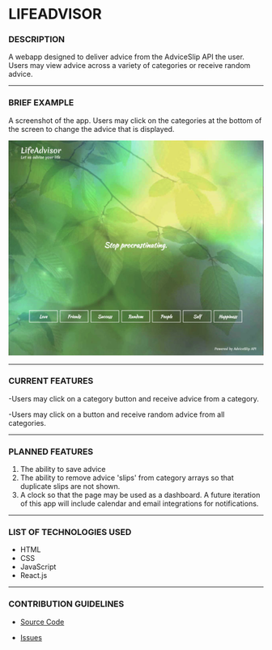 # LIFEADVISOR

### DESCRIPTION

A webapp designed to deliver advice from the AdviceSlip API the user. Users may view advice across a variety of categories or receive random advice.

---

### BRIEF EXAMPLE

A screenshot of the app. Users may click on the categories at the bottom of the screen to change the advice that is displayed.


![app-screenshot](src/imgs/screenshot.png)

---

### CURRENT FEATURES

-Users may click on a category button and receive advice from a category.

-Users may click on a button and receive random advice from all categories.

---

### PLANNED FEATURES

1. The ability to save advice
2. The ability to remove advice 'slips' from category arrays so that duplicate slips are not shown.
2. A clock so that the page may be used as a dashboard. A future iteration of this app will include calendar and email integrations for notifications.

---

### LIST OF TECHNOLOGIES USED

- HTML
- CSS
- JavaScript
- React.js

---

### CONTRIBUTION GUIDELINES

- [Source Code](https://github.com/bguayante/SEIR-Project2)

- [Issues](https://github.com/bguayante/SEIR-Project2/issues)